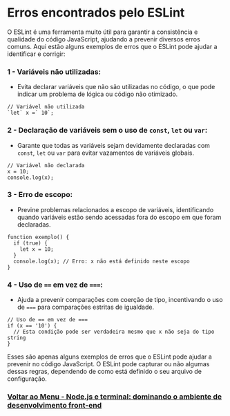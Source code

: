 # Erros encontrados pelo ESLint

O ESLint é uma ferramenta muito útil para garantir a consistência e qualidade do código JavaScript, ajudando a prevenir diversos erros comuns. Aqui estão alguns exemplos de erros que o ESLint pode ajudar a identificar e corrigir:

### 1 - Variáveis não utilizadas:

- Evita declarar variáveis que não são utilizadas no código, o que pode indicar um problema de lógica ou código não otimizado.

```
// Variável não utilizada
`let` x =` 10`;
```

### 2 - Declaração de variáveis sem o uso de `const`, `let` ou `var`:

- Garante que todas as variáveis sejam devidamente declaradas com `const`, `let` ou `var` para evitar vazamentos de variáveis globais.

```
// Variável não declarada
x = 10;
console.log(x);
```

### 3 - Erro de escopo:

- Previne problemas relacionados a escopo de variáveis, identificando quando variáveis estão sendo acessadas fora do escopo em que foram declaradas.

```
function exemplo() {
  if (true) {
    let x = 10;
  }
  console.log(x); // Erro: x não está definido neste escopo
}
```

### 4 - Uso de `==` em vez de `===`:

- Ajuda a prevenir comparações com coerção de tipo, incentivando o uso de `===` para comparações estritas de igualdade.

```
// Uso de == em vez de ===
if (x == '10') {
  // Esta condição pode ser verdadeira mesmo que x não seja do tipo string
}
```

Esses são apenas alguns exemplos de erros que o ESLint pode ajudar a prevenir no código JavaScript. O ESLint pode capturar ou não algumas dessas regras, dependendo de como está definido o seu arquivo de configuração.

### [Voltar ao Menu - Node.js e terminal: dominando o ambiente de desenvolvimento front-end](../menu.md)